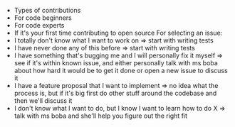 - Types of contributions
- For code beginners
- For code experts
- If it's your first time contributing to open source
  For selecting an issue:
- I totally don't know what I want to work on => start with writing tests
- I have never done any of this before => start with writing tests
- I have something that's bugging me and I will personally fix it myself => see if it's within known issue, and either personally talk with ms boba about how hard it would be to get it done or open a new issue to discuss it
- I have a feature proposal that I want to implement => no idea what the process is, but if it's big first do other stuff around the codebase and then we'll discuss it
- I don't know what I want to do, but I know I want to learn how to do X => talk with ms boba and she'll help you figure out the right fit
